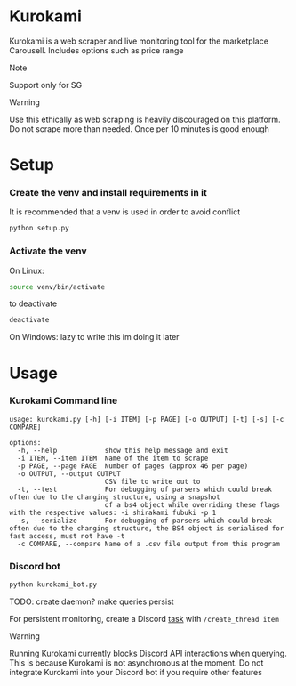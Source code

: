# Kurokami

Kurokami is a web scraper and live monitoring tool for the marketplace Carousell. Includes options such as price range
> [!NOTE]
> Support only for SG

> [!WARNING]
> Use this ethically as web scraping is heavily discouraged on this platform. Do not scrape more than needed.
> Once per 10 minutes is good enough

# Setup

### Create the venv and install requirements in it
It is recommended that a venv is used in order to avoid conflict
```bash
python setup.py
```

### Activate the venv
On Linux:
```bash
source venv/bin/activate
```
to deactivate
```bash
deactivate
```

On Windows:
lazy to write this im doing it later

# Usage

### Kurokami Command line
```
usage: kurokami.py [-h] [-i ITEM] [-p PAGE] [-o OUTPUT] [-t] [-s] [-c COMPARE]

options:
  -h, --help            show this help message and exit
  -i ITEM, --item ITEM  Name of the item to scrape
  -p PAGE, --page PAGE  Number of pages (approx 46 per page)
  -o OUTPUT, --output OUTPUT
                        CSV file to write out to
  -t, --test            For debugging of parsers which could break often due to the changing structure, using a snapshot 
                        of a bs4 object while overriding these flags with the respective values: -i shirakami fubuki -p 1
  -s, --serialize       For debugging of parsers which could break often due to the changing structure, the BS4 object is serialised for fast access, must not have -t
  -c COMPARE, --compare Name of a .csv file output from this program
```

### Discord bot
```bash
python kurokami_bot.py
```
TODO: create daemon? make queries persist

For persistent monitoring, create a Discord [task](https://discordpy.readthedocs.io/en/stable/ext/tasks/index.html) with `/create_thread item`

> [!WARNING]
> Running Kurokami currently blocks Discord API interactions when querying. This is because Kurokami is not asynchronous at the moment. Do not integrate Kurokami into your Discord bot if you require other features